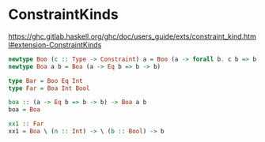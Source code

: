# ConstraintKinds

https://ghc.gitlab.haskell.org/ghc/doc/users_guide/exts/constraint_kind.html#extension-ConstraintKinds

```hs
newtype Boo (c :: Type -> Constraint) a = Boo (a -> forall b. c b => b -> b)
newtype Boa a b = Boa (a -> Eq b => b -> b)

type Bar = Boo Eq Int
type Far = Boa Int Bool

boa :: (a -> Eq b => b -> b) -> Boa a b
boa = Boa

xx1 :: Far
xx1 = Boa \ (n :: Int) -> \ (b :: Bool) -> b
```
